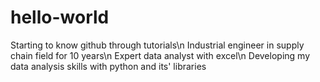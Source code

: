 # hello-world
Starting to know github through tutorials\n
Industrial engineer in supply chain field for 10 years\n
Expert data analyst with excel\n
Developing my data analysis skills with python and its' libraries
